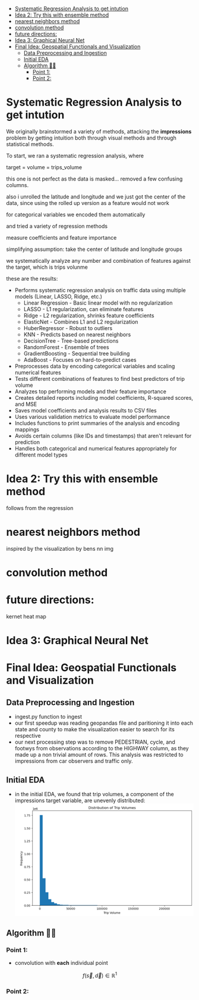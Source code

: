 - [Systematic Regression Analysis to get intution](#systematic-regression-analysis-to-get-intution)
- [Idea 2: Try this with ensemble method](#idea-2-try-this-with-ensemble-method)
- [nearest neighbors method](#nearest-neighbors-method)
- [convolution method](#convolution-method)
- [future directions:](#future-directions)
- [Idea 3: Graphical Neural Net](#idea-3-graphical-neural-net)
- [Final Idea: Geospatial Functionals and Visualization](#final-idea-geospatial-functionals-and-visualization)
  - [Data Preprocessing and Ingestion](#data-preprocessing-and-ingestion)
  - [Initial EDA](#initial-eda)
  - [Algorithm :astronaut:](#algorithm-astronaut)
    - [Point 1:](#point-1)
    - [Point 2:](#point-2)


# Systematic Regression Analysis to get intution

We originally brainstormed a variety of methods, attacking the **impressions** problem by getting intuition both through visual methods and through statistical methods. 

To start, we ran a systematic regression analysis, where 

target = volume = trips_volume

this one is not perfect as the data is masked... 
removed a few confusing columns. 

also i unrolled the latitude and longitude and we just got the center of the data, since using the rolled up version as a feature would not work

for categorical variables we encoded them automatically 

and tried a variety of regression methods 

measure coefficients and feature importance 

simplifying assumption: take the center of latitude and longitude groups 

we systematically analyze any number and combination of features against the target, which is trips volunme 


these are the results:

* Performs systematic regression analysis on traffic data using multiple models (Linear, LASSO, Ridge, etc.)
  * Linear Regression - Basic linear model with no regularization
  * LASSO - L1 regularization, can eliminate features
  * Ridge - L2 regularization, shrinks feature coefficients
  * ElasticNet - Combines L1 and L2 regularization
  * HuberRegressor - Robust to outliers
  * KNN - Predicts based on nearest neighbors
  * DecisionTree - Tree-based predictions
  * RandomForest - Ensemble of trees
  * GradientBoosting - Sequential tree building
  * AdaBoost - Focuses on hard-to-predict cases
* Preprocesses data by encoding categorical variables and scaling numerical features
* Tests different combinations of features to find best predictors of trip volume
* Analyzes top performing models and their feature importance
* Creates detailed reports including model coefficients, R-squared scores, and MSE
* Saves model coefficients and analysis results to CSV files
* Uses various validation metrics to evaluate model performance
* Includes functions to print summaries of the analysis and encoding mappings
* Avoids certain columns (like IDs and timestamps) that aren't relevant for prediction
* Handles both categorical and numerical features appropriately for different model types


# Idea 2: Try this with ensemble method

follows from the regression 

# nearest neighbors method 

inspired by the visualization by bens 
nn img 

# convolution method

# future directions:

kernet heat map 

# Idea 3: Graphical Neural Net


# Final Idea: Geospatial Functionals and Visualization


## Data Preprocessing and Ingestion
- ingest.py function to ingest 
- our first speedup was reading geopandas file and paritioning it into each state and county to make the visualization easier to search for its respective 
- our next processing step was to remove PEDESTRIAN, cycle, and footwys from observations according to the HIGHWAY column, as they made up a non trivial amount of rows. This analysis was restricted to impressions from car observers and traffic only. 

## Initial EDA 

- in the initial EDA, we found that trip volumes, a component of the impressions target variable, are unevenly distributed:
![](../assets/2025-02-22-23-47-18.png)



## Algorithm :astronaut:

### Point 1: 

- convolution with **each** individual point

$$f(\vec{s}, \vec{d}) \in \mathbb{R}^1$$ 

### Point 2: 
